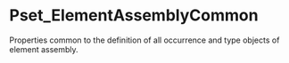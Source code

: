 # Pset_ElementAssemblyCommon

Properties common to the definition of all occurrence and type objects of element assembly.

